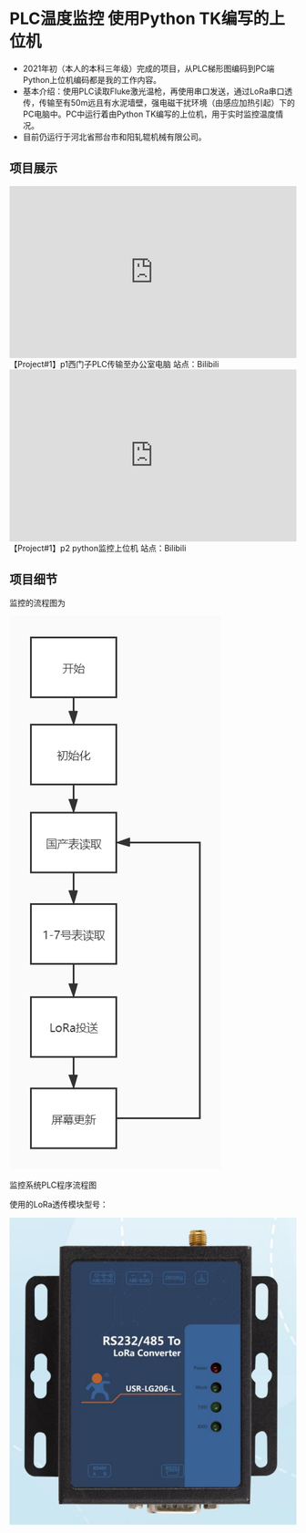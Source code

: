 # PLC温度监控 使用Python TK编写的上位机

- 2021年初（本人的本科三年级）完成的项目，从PLC梯形图编码到PC端Python上位机编码都是我的工作内容。
- 基本介绍：使用PLC读取Fluke激光温枪，再使用串口发送，通过LoRa串口透传，传输至有50m远且有水泥墙壁，强电磁干扰环境（由感应加热引起）下的PC电脑中。PC中运行着由Python TK编写的上位机，用于实时监控温度情况。
- 目前仍运行于河北省邢台市和阳轧辊机械有限公司。

## 项目展示


<div style="position: relative; padding: 30% 45%;">

<iframe style="position: absolute; width: 100%; height: 100%; left: 0; top: 0;" src="https://player.bilibili.com/player.html?aid=313506264&bvid=BV1AP41127YL&cid=1125913967&page=1&autoplay=0&danmuku=0" frameborder="no" scrolling="no">

</iframe>

</div> 【Project#1】p1西门子PLC传输至办公室电脑 站点：Bilibili

<div style="position: relative; padding: 30% 45%;">

<iframe style="position: absolute; width: 100%; height: 100%; left: 0; top: 0;" src="https://player.bilibili.com/player.html?aid=486102541&bvid=BV17T411t7HM&cid=1125918935&page=1&autoplay=0&danmuku=0" frameborder="no" scrolling="no">

</iframe>

</div> 【Project#1】p2 python监控上位机 站点：Bilibili



## 项目细节

监控的流程图为

![监控系统PLC程序流程图](PLC%20Temp%20Monitor%20Coded%20with%20Python%20TK%2085d8cb56f1b8494f9b75a044cd99392c/Untitled.jpeg)

监控系统PLC程序流程图

使用的LoRa透传模块型号：

![Untitled](PLC%20Temp%20Monitor%20Coded%20with%20Python%20TK%2085d8cb56f1b8494f9b75a044cd99392c/Untitled.png)
